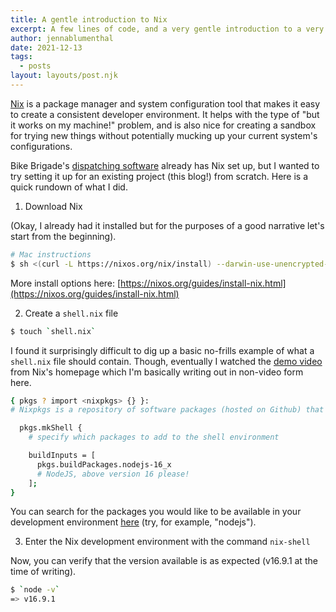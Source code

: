 ```yaml
---
title: A gentle introduction to Nix
excerpt: A few lines of code, and a very gentle introduction to a very complicated package manager
author: jennablumenthal
date: 2021-12-13
tags:
  - posts
layout: layouts/post.njk
---
```


[Nix](https://nixos.org/) is a package manager and system configuration tool that makes it easy to create a consistent developer environment. It helps with the type of "but it works on my machine!" problem, and is also nice for creating a sandbox for trying new things without potentially mucking up your current system's configurations.

Bike Brigade's [dispatching software](https://github.com/bikebrigade/dispatch) already has Nix set up, but I wanted to try setting it up for an existing project (this blog!) from scratch. Here is a quick rundown of what I did.

1. Download Nix

(Okay, I already had it installed but for the purposes of a good narrative let's start from the beginning).

```bash
# Mac instructions
$ sh <(curl -L https://nixos.org/nix/install) --darwin-use-unencrypted-nix-store-volume --daemon
```

More install options here: [https://nixos.org/guides/install-nix.html](https://nixos.org/guides/install-nix.html)

2. Create a `shell.nix` file

```bash
$ touch `shell.nix`
```

I found it surprisingly difficult to dig up a basic no-frills example of what a `shell.nix` file should contain. Though, eventually I watched the [demo video](https://nixos.org/#asciinema-demo-cover) from Nix's homepage which I'm basically writing out in non-video form here.

```bash
{ pkgs ? import <nixpkgs> {} }:
# Nixpkgs is a repository of software packages (hosted on Github) that can be installed with the Nix package manager.

  pkgs.mkShell {
    # specify which packages to add to the shell environment

    buildInputs = [
      pkgs.buildPackages.nodejs-16_x
      # NodeJS, above version 16 please!
    ];
}
```

You can search for the packages you would like to be available in your development environment [here](https://search.nixos.org/packages) (try, for example, "nodejs").

3. Enter the Nix development environment with the command  `nix-shell`

Now, you can verify that the version available is as expected (v16.9.1 at the time of writing).

```bash
$ `node -v`
=> v16.9.1
```
